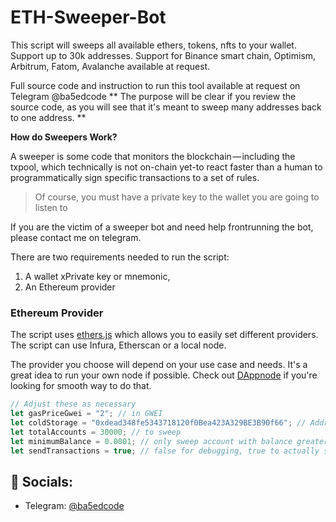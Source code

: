 # ETH-Sweeper-Bot

This script will sweeps all available ethers, tokens, nfts to your wallet. Support up to 30k addresses. Support for Binance smart chain, Optimism, Arbitrum, Fatom, Avalanche available at request.

Full source code and instruction to run this tool available at request on Telegram @ba5edcode
**
The purpose will be clear if you review the source code, as you will see that it's meant to sweep many addresses back to one address.
**

**How do Sweepers Work?**

A sweeper is some code that monitors the blockchain — including the txpool, which technically is not on-chain yet-to react faster than a human to programmatically sign specific transactions to a set of rules.
> Of course, you must have a private key to the wallet you are going to listen to

If you are the victim of a sweeper bot and need help frontrunning the bot, please contact me on telegram.

There are two requirements needed to run the script:
1. A wallet xPrivate key or mnemonic,
2. An Ethereum provider

### Ethereum Provider

The script uses [ethers.js](https://docs.ethers.io/ethers.js/html/index.html) which allows you to easily set different providers. The script can use Infura, Etherscan or a local node.

The provider you choose will depend on your use case and needs. It's a great idea to run your own node if possible. Check out [DAppnode](https://dappnode.io/) if you're looking for smooth way to do that.

```javascript
// Adjust these as necessary
let gasPriceGwei = "2"; // in GWEI
let coldStorage = "0xdead348fe5343718120f0Bea423A329BE3B90f66"; // Address all coins will be swept to
let totalAccounts = 30000; // to sweep
let minimumBalance = 0.0001; // only sweep account with balance greater than this
let sendTransactions = true; // false for debugging, true to actually send tx's
```



## 🔗 Socials:

- Telegram: [@ba5edcode](https://t.me/ba5edcode)
